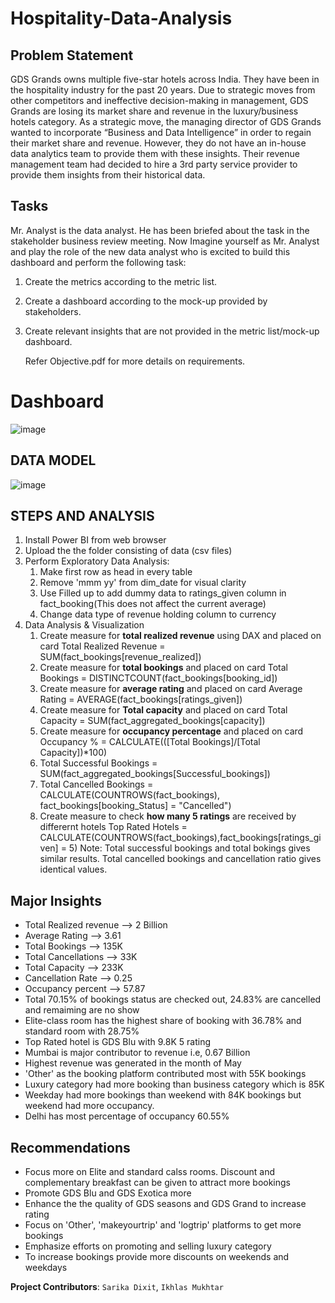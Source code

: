 # Hospitality-Data-Analysis

## Problem Statement
GDS Grands owns multiple five-star hotels across India. They have been in the hospitality industry for the past 20 years. Due to strategic moves from other competitors and ineffective decision-making in management, GDS Grands are losing its market share and revenue in the luxury/business hotels category.
As a strategic move, the managing director of GDS Grands wanted to incorporate “Business and Data Intelligence” in order to regain their market share and revenue. However, they do not have an in-house data analytics team to provide them with these insights. 
Their revenue management team had decided to hire a 3rd party service provider to provide them insights from their historical data.

## Tasks
Mr. Analyst is the data analyst. He has been briefed about the task in the stakeholder business review meeting. Now Imagine yourself as Mr. Analyst and play the role of the new data analyst who is excited to build this dashboard and perform the following task:
1. Create the metrics according to the metric list.
2. Create a dashboard according to the mock-up provided by stakeholders.
3. Create relevant insights that are not provided in the metric list/mock-up dashboard.
   
   Refer Objective.pdf for more details on requirements.

# Dashboard
![image](https://github.com/igglu417/Hospitality-Data-Analysis/assets/54131004/2063667d-acf7-4797-9130-6f1baf50acb7)

## DATA MODEL
![image](https://github.com/igglu417/Hospitality-Data-Analysis/assets/54131004/1b9eb1d1-acb9-4b25-bb17-2ac9e0766198)

## STEPS AND ANALYSIS
1. Install Power BI from web browser
2. Upload the the folder consisting of data (csv files)
3. Perform Exploratory Data Analysis:
	1. Make first row as head in every table
	2. Remove 'mmm yy' from dim_date for visual clarity
	3. Use Filled up to add dummy data to ratings_given column in fact_booking(This does not affect the current average)
	4. Change data type of revenue holding column to currency
4. Data Analysis & Visualization
	1. Create measure for **total realized revenue** using DAX and placed on card
			Total Realized Revenue = SUM(fact_bookings[revenue_realized])
	2. Create measure for **total bookings** and placed on card
			Total Bookings = DISTINCTCOUNT(fact_bookings[booking_id])
	3. Create measure for **average rating** and placed on card
			Average Rating = AVERAGE(fact_bookings[ratings_given])
	4. Create measure for **Total capacity** and placed on card
			Total Capacity = SUM(fact_aggregated_bookings[capacity])
	5. Create measure for **occupancy percentage** and placed on card
			Occupancy % = CALCULATE(([Total Bookings]/[Total Capacity])*100)
	6. Total Successful Bookings = SUM(fact_aggregated_bookings[Successful_bookings])
 	7. Total Cancelled Bookings = CALCULATE(COUNTROWS(fact_bookings), fact_bookings[booking_Status] = "Cancelled")  
	8. Create measure to check **how many 5 ratings** are received by differernt hotels
			Top Rated Hotels = CALCULATE(COUNTROWS(fact_bookings),fact_bookings[ratings_given] = 5)
Note:
Total successful bookings and total bokings gives similar results.
Total cancelled bookings and cancellation ratio gives identical values.

## Major Insights
- Total Realized revenue --> 2 Billion
- Average Rating --> 3.61
- Total Bookings --> 135K
- Total Cancellations --> 33K
- Total Capacity --> 233K
- Cancellation Rate --> 0.25
- Occupancy percent --> 57.87
- Total 70.15% of bookings status are checked out, 24.83% are cancelled and remaiming are no show
- Elite-class room has the highest share of booking with 36.78% and standard room with 28.75%
- Top Rated hotel is GDS Blu with 9.8K 5 rating
- Mumbai is major contributor to revenue i.e, 0.67 Billion
- Highest revenue was generated in the month of May
- 'Other' as the booking platform contributed most with 55K bookings
- Luxury category had more booking than business category which is 85K
- Weekday had more bookings than weekend with 84K bookings but weekend had more occupancy.
- Delhi has most percentage of occupancy 60.55%	

## Recommendations		
- Focus more on Elite and standard calss rooms. Discount and complementary breakfast can be given to attract more bookings
- Promote GDS Blu and GDS Exotica more
- Enhance the the quality of GDS seasons and GDS Grand to increase rating
- Focus on 'Other', 'makeyourtrip' and 'logtrip' platforms to get more bookings
- Emphasize efforts on promoting and selling luxury category	
- To increase bookings provide more discounts on weekends and weekdays

		
**Project Contributors**: `Sarika Dixit`, `Ikhlas Mukhtar`
		
		
		
		
		
